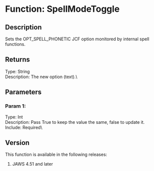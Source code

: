 # Function: SpellModeToggle

## Description

Sets the OPT_SPELL_PHONETIC JCF option monitored by internal spell
functions.

## Returns

Type: String\
Description: The new option (text).\

## Parameters

### Param 1:

Type: Int\
Description: Pass True to keep the value the same, false to update it.\
Include: Required\

## Version

This function is available in the following releases:

1.  JAWS 4.51 and later
